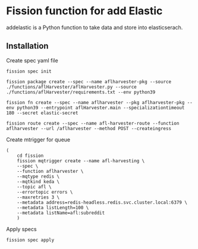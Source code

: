 # Fission function for add Elastic 

addelastic is a Python function to take data and store into elasticserach.

## Installation

Create spec yaml file
```shell
fission spec init
``` 



```shell
fission package create --spec --name aflharvester-pkg --source ./functions/aflHarvester/aflHarvester.py --source ./functions/aflHarvester/requirements.txt --env python39 
```

```shell
fission fn create --spec --name aflharvester --pkg aflharvester-pkg --env python39 --entrypoint aflHarvester.main --specializationtimeout 180 --secret elastic-secret
```

```shell
fission route create --spec --name afl-harvester-route --function aflharvester --url /aflharvester --method POST --createingress
```

Create mtrigger for queue

```shell
(
    cd fission
    fission mqtrigger create --name afl-harvesting \
    --spec \
    --function aflharvester \
    --mqtype redis \
    --mqtkind keda \
    --topic afl \
    --errortopic errors \
    --maxretries 3 \
    --metadata address=redis-headless.redis.svc.cluster.local:6379 \
    --metadata listLength=100 \
    --metadata listName=afl:subreddit 
    )  
```


Apply specs
```shell
fission spec apply
```